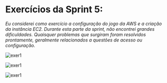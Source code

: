 # Exercícios da Sprint 5:

_Eu considerei como exercício a configuração do jogo da AWS e a criação da instância EC2. Durante esta parte da sprint, não encontrei grandes dificuldades. Quaisquer problemas que surgiram foram resolvidos prontamente, geralmente relacionados a questões de acesso ou configuração._

![exer1]()

![exer1]()

![exer1]()